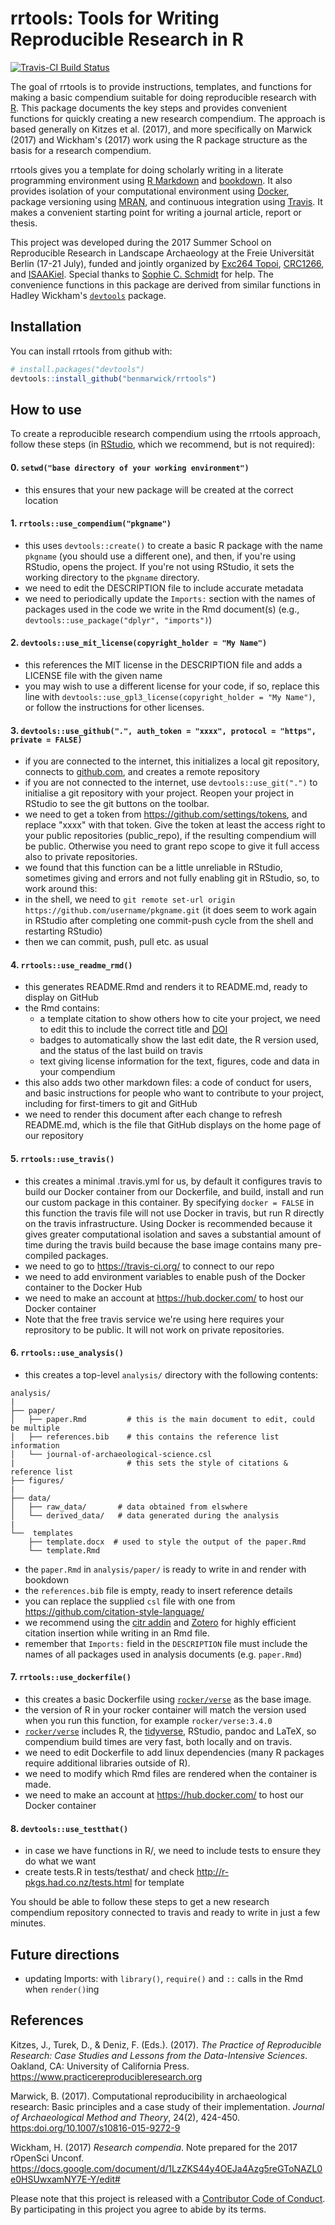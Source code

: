 
<!-- README.md is generated from README.Rmd. Please edit that file -->
rrtools: Tools for Writing Reproducible Research in R
=====================================================

[![Travis-CI Build Status](https://travis-ci.org/benmarwick/rrtools.svg?branch=master)](https://travis-ci.org/benmarwick/rrtools)

The goal of rrtools is to provide instructions, templates, and functions for making a basic compendium suitable for doing reproducible research with [R](https://www.r-project.org). This package documents the key steps and provides convenient functions for quickly creating a new research compendium. The approach is based generally on Kitzes et al. (2017), and more specifically on Marwick (2017) and Wickham's (2017) work using the R package structure as the basis for a research compendium.

rrtools gives you a template for doing scholarly writing in a literate programming environment using [R Markdown](http://rmarkdown.rstudio.com) and [bookdown](https://bookdown.org/home/about.html). It also provides isolation of your computational environment using [Docker](https://www.docker.com/what-docker), package versioning using [MRAN](https://mran.microsoft.com/documents/rro/reproducibility/), and continuous integration using [Travis](https://docs.travis-ci.com/user/for-beginners). It makes a convenient starting point for writing a journal article, report or thesis.

This project was developed during the 2017 Summer School on Reproducible Research in Landscape Archaeology at the Freie Universität Berlin (17-21 July), funded and jointly organized by [Exc264 Topoi](https://www.topoi.org/), [CRC1266](http://www.sfb1266.uni-kiel.de/en), and [ISAAKiel](https://isaakiel.github.io/). Special thanks to [Sophie C. Schmidt](https://github.com/SCSchmidt) for help. The convenience functions in this package are derived from similar functions in Hadley Wickham's [`devtools`](https://github.com/hadley/devtools) package.

Installation
------------

You can install rrtools from github with:

``` r
# install.packages("devtools")
devtools::install_github("benmarwick/rrtools")
```

How to use
----------

To create a reproducible research compendium using the rrtools approach, follow these steps (in [RStudio](https://www.rstudio.com/products/rstudio/#Desktop), which we recommend, but is not required):

#### 0. `setwd("base directory of your working environment")`

-   this ensures that your new package will be created at the correct location

#### 1. `rrtools::use_compendium("pkgname")`

-   this uses `devtools::create()` to create a basic R package with the name `pkgname` (you should use a different one), and then, if you're using RStudio, opens the project. If you're not using RStudio, it sets the working directory to the `pkgname` directory.
-   we need to edit the DESCRIPTION file to include accurate metadata
-   we need to periodically update the `Imports:` section with the names of packages used in the code we write in the Rmd document(s) (e.g., `devtools::use_package("dplyr", "imports")`)

#### 2. `devtools::use_mit_license(copyright_holder = "My Name")`

-   this references the MIT license in the DESCRIPTION file and adds a LICENSE file with the given name
-   you may wish to use a different license for your code, if so, replace this line with `devtools::use_gpl3_license(copyright_holder = "My Name")`, or follow the instructions for other licenses.

#### 3. `devtools::use_github(".", auth_token = "xxxx", protocol = "https", private = FALSE)`

-   if you are connected to the internet, this initializes a local git repository, connects to [github.com](https://github.com), and creates a remote repository
-   if you are not connected to the internet, use `devtools::use_git(".")` to initialise a git repository with your project. Reopen your project in RStudio to see the git buttons on the toolbar.
-   we need to get a token from <https://github.com/settings/tokens>, and replace "xxxx" with that token. Give the token at least the access right to your public repositories (public\_repo), if the resulting compendium will be public. Otherwise you need to grant repo scope to give it full access also to private repositories.
-   we found that this function can be a little unreliable in RStudio, sometimes giving and errors and not fully enabling git in RStudio, so, to work around this:
-   in the shell, we need to `git remote set-url origin https://github.com/username/pkgname.git` (it does seem to work again in RStudio after completing one commit-push cycle from the shell and restarting RStudio)
-   then we can commit, push, pull etc. as usual

#### 4. `rrtools::use_readme_rmd()`

-   this generates README.Rmd and renders it to README.md, ready to display on GitHub
-   the Rmd contains:
    -   a template citation to show others how to cite your project, we need to edit this to include the correct title and [DOI](https://doi.org)
    -   badges to automatically show the last edit date, the R version used, and the status of the last build on travis
    -   text giving license information for the text, figures, code and data in your compendium
-   this also adds two other markdown files: a code of conduct for users, and basic instructions for people who want to contribute to your project, including for first-timers to git and GitHub
-   we need to render this document after each change to refresh README.md, which is the file that GitHub displays on the home page of our repository

#### 5. `rrtools::use_travis()`

-   this creates a minimal .travis.yml for us, by default it configures travis to build our Docker container from our Dockerfile, and build, install and run our custom package in this container. By specifying `docker = FALSE` in this function the travis file will not use Docker in travis, but run R directly on the travis infrastructure. Using Docker is recommended because it gives greater computational isolation and saves a substantial amount of time during the travis build because the base image contains many pre-compiled packages.
-   we need to go to <https://travis-ci.org/> to connect to our repo
-   we need to add environment variables to enable push of the Docker container to the Docker Hub
-   we need to make an account at <https://hub.docker.com/> to host our Docker container
-   Note that the free travis service we're using here requires your reprository to be public. It will not work on private repositories.

#### 6. `rrtools::use_analysis()`

-   this creates a top-level `analysis/` directory with the following contents:

<!-- -->

    analysis/
    |
    ├── paper/
    │   ├── paper.Rmd         # this is the main document to edit, could be multiple
    │   ├── references.bib    # this contains the reference list information
    │   └── journal-of-archaeological-science.csl
    |                         # this sets the style of citations & reference list
    ├── figures/
    |
    ├── data/
    │   ├── raw_data/       # data obtained from elswhere
    │   └── derived_data/   # data generated during the analysis
    |
    └──  templates
        ├── template.docx  # used to style the output of the paper.Rmd
        └── template.Rmd

-   the `paper.Rmd` in `analysis/paper/` is ready to write in and render with bookdown
-   the `references.bib` file is empty, ready to insert reference details
-   you can replace the supplied `csl` file with one from <https://github.com/citation-style-language/>
-   we recommend using the [citr addin](https://github.com/crsh/citr) and [Zotero](https://www.zotero.org/) for highly efficient citation insertion while writing in an Rmd file.
-   remember that `Imports:` field in the `DESCRIPTION` file must include the names of all packages used in analysis documents (e.g. `paper.Rmd`)

#### 7. `rrtools::use_dockerfile()`

-   this creates a basic Dockerfile using [`rocker/verse`](https://github.com/rocker-org/rocker) as the base image.
-   the version of R in your rocker container will match the version used when you run this function, for example `rocker/verse:3.4.0`
-   [`rocker/verse`](https://github.com/rocker-org/rocker) includes R, the [tidyverse](http://tidyverse.org/), RStudio, pandoc and LaTeX, so compendium build times are very fast, both locally and on travis.
-   we need to edit Dockerfile to add linux dependencies (many R packages require additional libraries outside of R).
-   we need to modify which Rmd files are rendered when the container is made.
-   we need to make an account at <https://hub.docker.com/> to host our Docker container

#### 8. `devtools::use_testthat()`

-   in case we have functions in R/, we need to include tests to ensure they do what we want
-   create tests.R in tests/testhat/ and check <http://r-pkgs.had.co.nz/tests.html> for template

You should be able to follow these steps to get a new research compendium repository connected to travis and ready to write in just a few minutes.

Future directions
-----------------

-   updating Imports: with `library()`, `require()` and `::` calls in the Rmd when `render()`ing

References
----------

Kitzes, J., Turek, D., & Deniz, F. (Eds.). (2017). *The Practice of Reproducible Research: Case Studies and Lessons from the Data-Intensive Sciences*. Oakland, CA: University of California Press. <https://www.practicereproducibleresearch.org>

Marwick, B. (2017). Computational reproducibility in archaeological research: Basic principles and a case study of their implementation. *Journal of Archaeological Method and Theory*, 24(2), 424-450. <https:doi.org/10.1007/s10816-015-9272-9>

Wickham, H. (2017) *Research compendia*. Note prepared for the 2017 rOpenSci Unconf. <https://docs.google.com/document/d/1LzZKS44y4OEJa4Azg5reGToNAZL0e0HSUwxamNY7E-Y/edit#>

Please note that this project is released with a [Contributor Code of Conduct](CONDUCT.md). By participating in this project you agree to abide by its terms.

